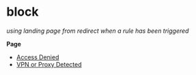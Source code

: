 # block

*using landing page from redirect when a rule has been triggered*

**Page**
- [Access Denied](https://cssmfc.github.io/block/access-denied.html)
- [VPN or Proxy Detected](https://cssmfc.github.io/block/vpn-proxy.html)
